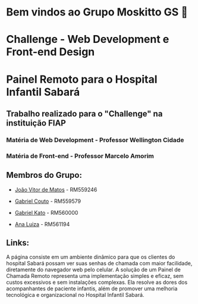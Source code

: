 # Bem vindos ao Grupo Moskitto GS 🦟
# Challenge - Web Development e Front-end Design 

# Painel Remoto para o Hospital Infantil Sabará

## Trabalho realizado para o "Challenge" na instituição FIAP
### Matéria de Web Development - Professor Wellington Cidade
### Matéria de Front-end - Professor Marcelo Amorim

## Membros do Grupo:

- [João Vitor de Matos](https://github.com/joaomatosq) - RM559246
  
- [Gabriel Couto](https://github.com/rouri404) - RM559579

- [Gabriel Kato](https://github.com/kato8088) - RM560000

- [Ana Luiza](https://github.com/anarand) - RM561194

## Links:




A página consiste em um ambiente dinâmico para que os clientes do hospital Sabará possam ver suas senhas de chamada com maior facilidade, diretamente do navegador web pelo celular. 
A solução de um Painel de Chamada Remoto representa uma implementação simples e eficaz, sem custos excessivos e sem instalações complexas. Ela resolve as dores dos acompanhantes de paciente infantis, além de promover uma melhoria tecnológica e organizacional no Hospital Infantil Sabará.
